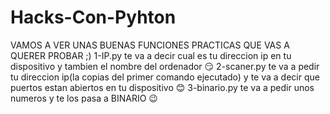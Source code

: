 # Hacks-Con-Pyhton
VAMOS A VER UNAS BUENAS FUNCIONES PRACTICAS QUE VAS A QUERER PROBAR ;)
1-IP.py te va a decir cual es tu direccion ip en tu dispositivo y tambien el nombre del ordenador   &#128527;
2-scaner.py te va a pedir tu direccion ip(la copias del primer comando  ejecutado) y te va a decir que puertos estan abiertos en tu dispositivo  &#128522;
3-binario.py te va a pedir unos numeros y te los pasa a BINARIO   &#128521;
